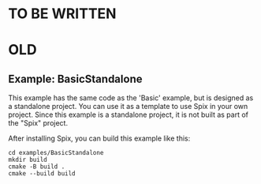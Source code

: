 # TO BE WRITTEN

# OLD

## Example: BasicStandalone

This example has the same code as the 'Basic' example, but is designed as a standalone project. You can use it as a template to use Spix in your own project.
Since this example is a standalone project, it is not built as part of the "Spix" project.

After installing Spix, you can build this example like this:
```shell
cd examples/BasicStandalone
mkdir build
cmake -B build .
cmake --build build
```